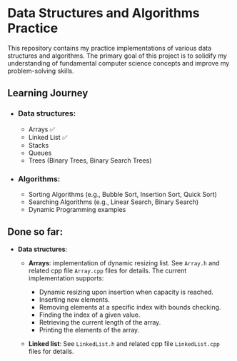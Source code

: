 # Data Structures and Algorithms Practice

This repository contains my practice implementations of various data structures and algorithms. 
The primary goal of this project is to solidify my understanding of fundamental computer science concepts and improve my problem-solving skills.

## Learning Journey 
* ### Data structures:
    * Arrays ✅
    * Linked List ✅
    * Stacks
    * Queues
    * Trees (Binary Trees, Binary Search Trees)
* ### Algorithms:
    * Sorting Algorithms (e.g., Bubble Sort, Insertion Sort, Quick Sort)
    * Searching Algorithms (e.g., Linear Search, Binary Search)
    * Dynamic Programming examples

## Done so far: 
* **Data structures**:
    * **Arrays**:  implementation of dynamic resizing list. See `Array.h` and related cpp file `Array.cpp` files for details. The current implementation supports:
        * Dynamic resizing upon insertion when capacity is reached.
        * Inserting new elements.
        * Removing elements at a specific index with bounds checking.
        * Finding the index of a given value.
        * Retrieving the current length of the array.
        * Printing the elements of the array.

   * **Linked list**: See `LinkedList.h` and related cpp file `LinkedList.cpp` files for details.
